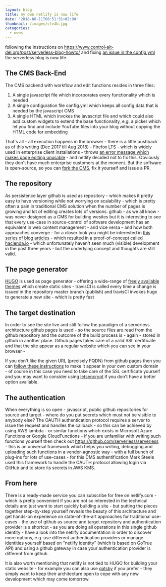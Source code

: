 ```yaml
---
layout: blog
title: my own netlify is now life
date: '2018-08-11T08:51:31+02:00'
thumbnail: /images/cfv4b.jpg
categories:
  - news
---
```

following the instructions on <https://www.control-alt-del.org/post/serverless-blog-howto/> and fixing [an issue in the config.yml](https://github.com/marksteele/netlify-serverless-oauth2-backend/issues/3) the serverless blog is now life.

## The CMS Back-End

The CMS backend with workflow and edit functions resides in three files:

1. A single javascript file which incorporates every functionality which is needed
2. A single configuration file config.yml which keeps all config data that is needed by the javascript CMS
3. A single HTML which invokes the javascript file and which could also add custom widgets to extend the base functionality, e.g. a picker which let you find and include YouTube files into your blog without copying the HTML code for embedding

That's all - all execution happens in the browser - there is a little pushback as of this writing (Dec 2017 till Aug 2018) - Firefox LTS - which is widely used in enterprise client installations - throws [an error message which makes page editing unusable](https://github.com/netlify/netlify-cms/issues/959) - and netlify decided not to fix this. Obviously they don't have much enterprise customers at the moment. But the software is open-source, so you can [fork the CMS](https://github.com/netlify/netlify-cms), fix it yourself and issue a PR.

## The repository

As persistence layer github is used as repository - which makes it pretty easy to have versioning while not worrying on scalability - which is pretty often a pain in traditional CMS solution when the number of pages is growing and lot of editing creates lots of versions. github - as we all know - was never designed as a CMS for building wesites but it is interesting to see that every use-case in source-control of software development has an equivalent in web content management - and vice versa - and how both approaches converge - for a closer look you might be interested in [this series of blog articles](https://www.thoughtworks.com/insights/blog/incremental-approach-content-management-using-git) - which resulted in a proof-of-concept called [hacienda.io](http://hacienda.io/) - which unfortunately haven't seen much (visible) development in the past three years - but the underlying concept and thoughts are still valid.

## The page generator

[HUGO](https://gohugo.io/) is used as page generator - offering a wide-range of [freely available themes](https://themes.gohugo.io/) which create static sites - travisCI is called every time a change is issued in the repository master branch (publish) and travisCI invokes hugo to generate a new site - which is pretty fast

## The target destination

In order to see the site live and still follow the paradigm of a serverless architecture github pages is used - so the source files are read from the github repository and the outcome of the build process is - again - stored in github in another place. Github pages takes care of a valid SSL certificate and that the site appear as a regular website which you can see in your browser -  

If you don't like the given URL (precisely FQDN) from github pages then you can [follow these instructions](https://help.github.com/articles/using-a-custom-domain-with-github-pages/) to make it appear in your own custom domain - of course in this case you need to take care of the SSL certificate yourself and you may want to consider using [letsencrypt](https://letsencrypt.org/) if you don't have a better option available.

## The authentication

When everything is so open - javascript, public github repositories for source and target - where do you put secrets which must not be visible to anybody else? The OAUTH authentication protocol requires a server to issue the request and handles the callback - so this can be achieved by using AWS lambda - or similar functions which exists in Microsoft Azure Functions or Google CloudFunctions - if you are unfamiliar with writing such functions yourself then check out <https://github.com/serverless/serverless> - this is an universal framework which helps you writing, debugging and uploading such functions in a vendor-agnostic way - with a full bunch of plug-ins for lots of use-cases - for this CMS authentification Mark Steele used this framework to handle the OAUTH protocol allowing login via GitHub and to store its secrets in AWS KMS.

## From here

There is a ready-made service you can subscribe for free on netlify.com - which is pretty convenient if you are not so interested in the technical details and just want to start quickly building a site - but putting the pieces together step-by-step yourself reveals the beauty of this architecture and get hands-on experience on state-of-the-art approaches for traditional use-cases - the use of github as source and target repository and authentication provider is a shortcut - as you are doing all operations in this single github identity - have a look into the netlify documentation in order to discover more options, e.g. use different authentication providers or manage identities yourself based on "netlify identity" (which is based on GoTrue API) and using a github gateway in case your authentication provider is different from github.

It is also worth mentioning that netlify is not tied to HUGO for building your static website - for example you can also use [gatsby](https://www.gatsbyjs.org/) if you prefer - they simply want to keep their architecture open to cope with any new development which may come tomorrow.

